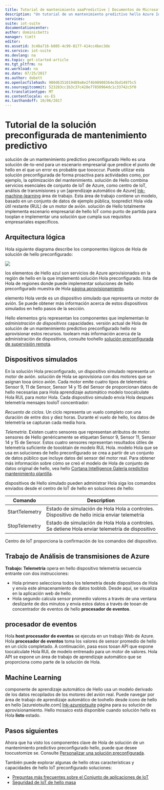 ```yaml
---
title: Tutorial de mantenimiento aaaPredictive | Documentos de Microsoft
description: "Un tutorial de un mantenimiento predictivo hello Azure IoT preconfigurado solución."
services: 
suite: iot-suite
documentationcenter: 
author: dominicbetts
manager: timlt
editor: 
ms.assetid: 3c48a716-b805-4c99-8177-414cc4bec3de
ms.service: iot-suite
ms.devlang: na
ms.topic: get-started-article
ms.tgt_pltfrm: na
ms.workload: na
ms.date: 07/25/2017
ms.author: dobett
ms.openlocfilehash: 900d6351019489a8e2f4b98908364e3bd14975c5
ms.sourcegitcommit: 523283cc1b3c37c428e77850964dc1c33742c5f0
ms.translationtype: MT
ms.contentlocale: es-ES
ms.lasthandoff: 10/06/2017
---
```

# <a name="predictive-maintenance-preconfigured-solution-walkthrough"></a>Tutorial de la solución preconfigurada de mantenimiento predictivo

solución de un mantenimiento predictivo preconfigurado Hello es una solución de-to-end para un escenario empresarial que predice el punto de hello en el que un error es probable que toooccur. Puede utilizar esta solución preconfigurada de forma proactiva para actividades como, por ejemplo, la optimización del mantenimiento. solución de Hello combina servicios esenciales de conjunto de IoT de Azure, como centro de IoT, análisis de transmisiones y un [aprendizaje automático de Azure] [ lnk-machine-learning] área de trabajo. Esta área de trabajo contiene un modelo, basado en un conjunto de datos de ejemplo pública, toopredict Hola vida útil restante (RUL) de un motor de avión. solución de Hello totalmente implementa escenario empresarial de hello IoT como punto de partida para tooplan e implementar una solución que cumpla sus requisitos empresariales específicos.

## <a name="logical-architecture"></a>Arquitectura lógica

Hola siguiente diagrama describe los componentes lógicos de Hola de solución de hello preconfigurado:

![][img-architecture]

los elementos de Hello azul son servicios de Azure aprovisionados en la región de hello en la que implementó solución Hola preconfigurado. lista de Hola de regiones donde puede implementar soluciones de hello preconfigurado muestra de Hola [página aprovisionamiento][lnk-azureiotsuite].

elemento Hola verde es un dispositivo simulado que representa un motor de avión. Se puede obtener más información acerca de estos dispositivos simulados en hello pasos de la sección.

Hello elementos gris representan los componentes que implementan *la administración de dispositivos* capacidades. versión actual de Hola de solución de un mantenimiento predictivo preconfigurado hello no aprovisionar estos recursos. toolearn más información acerca de la administración de dispositivos, consulte toohello [solución preconfigurada de supervisión remota][lnk-remote-monitoring].

## <a name="simulated-devices"></a>Dispositivos simulados

En la solución Hola preconfigurado, un dispositivo simulado representa un motor de avión. solución de Hola se aprovisiona con dos motores que se asignan tooa único avión. Cada motor emite cuatro tipos de telemetría: Sensor 9, 11 de Sensor, Sensor 14 y 15 del Sensor de proporcionan datos de hello necesarias para Hola aprendizaje automático modelo toocalculate Hola RUL para motor Hola. Cada dispositivo simulado envía Hola después telemetría mensajes tooIoT concentrador:

*Recuento de ciclos*. Un ciclo representa un vuelo completo con una duración de entre dos y diez horas. Durante el vuelo de hello, los datos de telemetría se capturan cada media hora.

*Telemetría*. Existen cuatro sensores que representan atributos de motor. sensores de Hello genéricamente se etiquetan Sensor 9, Sensor 11, Sensor 14 y 15 de Sensor. Estos cuatro sensores representan resultados útiles de telemetría suficiente de tooobtain de modelo RUL Hola. modelo Hola que se usa en soluciones de hello preconfigurado se crea a partir de un conjunto de datos público que incluye datos del sensor del motor real. Para obtener más información sobre cómo se creó el modelo de Hola de conjunto de datos original de hello, vea hello [Cortana Intelligence Galería predictivo mantenimiento plantilla][lnk-cortana-analytics].

dispositivos de Hello simulado pueden administrar Hola siga los comandos enviados desde el centro de IoT de hello en soluciones de hello:

| Comando | Description |
| --- | --- |
| StartTelemetry |Estado de simulación de Hola Hola a controles.<br/>Dispositivo de hello inicia enviar telemetría |
| StopTelemetry |Estado de simulación de Hola Hola a controles.<br/>Se detiene Hola enviar telemetría de dispositivo |

Centro de IoT proporciona la confirmación de los comandos del dispositivo.

## <a name="azure-stream-analytics-job"></a>Trabajo de Análisis de transmisiones de Azure

**Trabajo: Telemetría** opera en hello dispositivo telemetría secuencia entrante con dos instrucciones:

* Hola primero selecciona todos los telemetría desde dispositivos de Hola y envía este almacenamiento de datos tooblob. Desde aquí, se visualiza en la aplicación web de hello.
* Hola segundo calcula sensor promedio valores a través de una ventana deslizante de dos minutos y envía estos datos a través de tooan de concentrador de eventos de hello **procesador de eventos**.

## <a name="event-processor"></a>procesador de eventos
Hola **host procesador de eventos** se ejecuta en un trabajo Web de Azure. Hola **procesador de eventos** toma los valores de sensor promedio de hello en un ciclo completado. A continuación, pasa esos tooan API que expone toocalculate Hola RUL de modelo entrenado para un motor de valores. Hola API se expone un área de trabajo de aprendizaje automático que se proporciona como parte de la solución de Hola.

## <a name="machine-learning"></a>Machine Learning
componente de aprendizaje automático de Hello usa un modelo derivado de los datos recopilados de los motores del avión real. Puede navegar por área de trabajo de aprendizaje automático de toohello desde icono de hello en hello [azureiotsuite.com] [ lnk-azureiotsuite] página para su solución de aprovisionamiento. Hello mosaico está disponible cuando solución hello es Hola **listo** estado.


## <a name="next-steps"></a>Pasos siguientes
Ahora que ha visto los componentes clave de Hola de solución de un mantenimiento predictivo preconfigurado hello, puede que desee toocustomize se. Consulte [Personalizar una solución preconfigurada][lnk-customize].

También puede explorar algunas de hello otras características y capacidades de hello IoT preconfigurado soluciones:

* [Preguntas más frecuentes sobre el Conjunto de aplicaciones de IoT][lnk-faq]
* [Seguridad de IoT de hello masa][lnk-security-groundup]

[img-architecture]: media/iot-suite-predictive-walkthrough/architecture.png

[lnk-remote-monitoring]: iot-suite-remote-monitoring-sample-walkthrough.md
[lnk-cortana-analytics]: http://gallery.cortanaintelligence.com/Collection/Predictive-Maintenance-Template-3
[lnk-azureiotsuite]: https://www.azureiotsuite.com/
[lnk-customize]: iot-suite-guidance-on-customizing-preconfigured-solutions.md
[lnk-faq]: iot-suite-faq.md
[lnk-security-groundup]: securing-iot-ground-up.md
[lnk-machine-learning]: https://azure.microsoft.com/services/machine-learning/